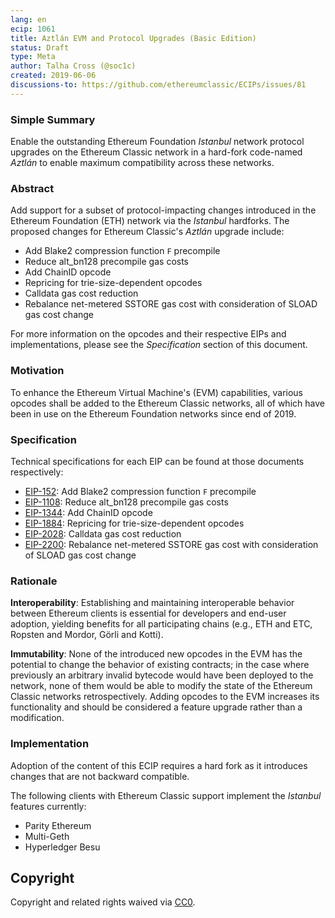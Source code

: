 ```yaml
---
lang: en
ecip: 1061
title: Aztlán EVM and Protocol Upgrades (Basic Edition)
status: Draft
type: Meta
author: Talha Cross (@soc1c)
created: 2019-06-06
discussions-to: https://github.com/ethereumclassic/ECIPs/issues/81
---
```


### Simple Summary

Enable the outstanding Ethereum Foundation _Istanbul_ network protocol upgrades on the Ethereum
Classic network in a hard-fork code-named _Aztlán_ to enable maximum compatibility across these networks.

### Abstract

Add support for a subset of protocol-impacting changes introduced in the Ethereum Foundation (ETH) network via the
_Istanbul_ hardforks. The proposed changes for Ethereum Classic's _Aztlán_ upgrade include:

- Add Blake2 compression function `F` precompile
- Reduce alt_bn128 precompile gas costs
- Add ChainID opcode
- Repricing for trie-size-dependent opcodes
- Calldata gas cost reduction
- Rebalance net-metered SSTORE gas cost with consideration of SLOAD gas cost change

For more information on the opcodes and their respective EIPs and implementations, please see the _Specification_
section of this document.

### Motivation

To enhance the Ethereum Virtual Machine's (EVM) capabilities, various opcodes shall be added to the Ethereum Classic
networks, all of which have been in use on the Ethereum Foundation networks since end of 2019.

### Specification

Technical specifications for each EIP can be found at those documents respectively:

- [EIP-152](https://eips.ethereum.org/EIPS/eip-152): Add Blake2 compression function `F` precompile
- [EIP-1108](https://eips.ethereum.org/EIPS/eip-1108): Reduce alt_bn128 precompile gas costs
- [EIP-1344](https://eips.ethereum.org/EIPS/eip-1344): Add ChainID opcode
- [EIP-1884](https://eips.ethereum.org/EIPS/eip-1884): Repricing for trie-size-dependent opcodes
- [EIP-2028](https://eips.ethereum.org/EIPS/eip-2028): Calldata gas cost reduction
- [EIP-2200](https://eips.ethereum.org/EIPS/eip-2200): Rebalance net-metered SSTORE gas cost with consideration of SLOAD gas cost change

### Rationale

__Interoperability__: Establishing and maintaining interoperable behavior between Ethereum clients is essential for
developers and end-user adoption, yielding benefits for all participating chains (e.g., ETH and ETC, Ropsten and Mordor,
Görli and Kotti).

__Immutability__: None of the introduced new opcodes in the EVM has the potential to change the behavior of existing
contracts; in the case where previously an arbitrary invalid bytecode would have been deployed to the network, none of
them would be able to modify the state of the Ethereum Classic networks retrospectively. Adding opcodes to the EVM
increases its functionality and should be considered a feature upgrade rather than a modification.

### Implementation

Adoption of the content of this ECIP requires a hard fork as it introduces changes that are not backward compatible.

The following clients with Ethereum Classic support implement the _Istanbul_ features currently:

- Parity Ethereum
- Multi-Geth
- Hyperledger Besu

## Copyright

Copyright and related rights waived via [CC0](https://creativecommons.org/publicdomain/zero/1.0/).
